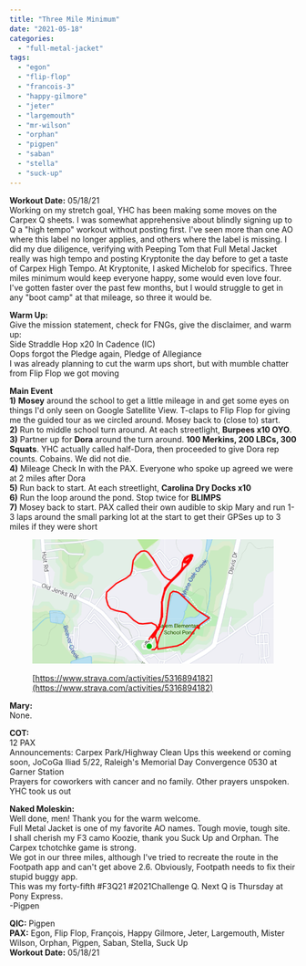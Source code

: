 ```yaml
---
title: "Three Mile Minimum"
date: "2021-05-18"
categories: 
  - "full-metal-jacket"
tags: 
  - "egon"
  - "flip-flop"
  - "francois-3"
  - "happy-gilmore"
  - "jeter"
  - "largemouth"
  - "mr-wilson"
  - "orphan"
  - "pigpen"
  - "saban"
  - "stella"
  - "suck-up"
---
```


**Workout Date:** 05/18/21  
Working on my stretch goal, YHC has been making some moves on the Carpex Q sheets. I was somewhat apprehensive about blindly signing up to Q a "high tempo" workout without posting first. I've seen more than one AO where this label no longer applies, and others where the label is missing. I did my due diligence, verifying with Peeping Tom that Full Metal Jacket really was high tempo and posting Kryptonite the day before to get a taste of Carpex High Tempo. At Kryptonite, I asked Michelob for specifics. Three miles minimum would keep everyone happy, some would even love four. I've gotten faster over the past few months, but I would struggle to get in any "boot camp" at that mileage, so three it would be.

**Warm Up:**  
Give the mission statement, check for FNGs, give the disclaimer, and warm up:  
Side Straddle Hop x20 In Cadence (IC)  
Oops forgot the Pledge again, Pledge of Allegiance  
I was already planning to cut the warm ups short, but with mumble chatter from Flip Flop we got moving

**Main Event**  
**1)** **Mosey** around the school to get a little mileage in and get some eyes on things I'd only seen on Google Satellite View. T-claps to Flip Flop for giving me the guided tour as we circled around. Mosey back to (close to) start.  
**2)** Run to middle school turn around. At each streetlight, **Burpees x10 OYO**.  
**3)** Partner up for **Dora** around the turn around. **100 Merkins, 200 LBCs, 300 Squats**. YHC actually called half-Dora, then proceeded to give Dora rep counts. Cobains. We did not die.  
**4)** Mileage Check In with the PAX. Everyone who spoke up agreed we were at 2 miles after Dora  
**5)** Run back to start. At each streetlight, **Carolina Dry Docks x10**  
**6)** Run the loop around the pond. Stop twice for **BLIMPS**  
**7)** Mosey back to start. PAX called their own audible to skip Mary and run 1-3 laps around the small parking lot at the start to get their GPSes up to 3 miles if they were short

<figure>

![](images/image-16.png)

<figcaption>

[https://www.strava.com/activities/5316894182](https://www.strava.com/activities/5316894182)

</figcaption>

</figure>

**Mary:**  
None.

**COT:**  
12 PAX  
Announcements: Carpex Park/Highway Clean Ups this weekend or coming soon, JoCoGa Iliad 5/22, Raleigh's Memorial Day Convergence 0530 at Garner Station  
Prayers for coworkers with cancer and no family. Other prayers unspoken.  
YHC took us out

**Naked Moleskin:**  
Well done, men! Thank you for the warm welcome.  
Full Metal Jacket is one of my favorite AO names. Tough movie, tough site.  
I shall cherish my F3 camo Koozie, thank you Suck Up and Orphan. The Carpex tchotchke game is strong.  
We got in our three miles, although I've tried to recreate the route in the Footpath app and can't get above 2.6. Obviously, Footpath needs to fix their stupid buggy app.  
This was my forty-fifth #F3Q21 #2021Challenge Q. Next Q is Thursday at Pony Express.  
\-Pigpen

**QIC:** Pigpen  
**PAX:** Egon, Flip Flop, François, Happy Gilmore, Jeter, Largemouth, Mister Wilson, Orphan, Pigpen, Saban, Stella, Suck Up  
**Workout Date:** 05/18/21
